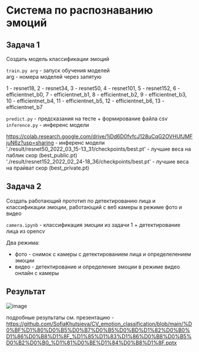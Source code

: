 # Система по распознаванию эмоций
## **Задача 1** 
Создать модель классификации эмоций  

```train.py arg``` - запуск обучения моделей  
arg - номера моделей через запятую

1 - resnet18,
2 - resnet34,
3 - resnet50,
4 - resnet101,
5 - resnet152,
6 - efficientnet_b0,
7 - efficientnet_b1,
8 - efficientnet_b2,
9 - efficientnet_b3,
10 - efficientnet_b4,
11 - efficientnet_b5,
12 - efficientnet_b6,
13 - efficientnet_b7


```predict.py``` - предсказания на тесте + формирование файла csv  
```inference.py``` - инференс модели  

https://colab.research.google.com/drive/1jDd6D0fvfcJ128uCqG2OVHUfJMFjuN6z?usp=sharing - инференс модели  
'./result/resnet50_2022_03_15-13_31/checkpoints/best.pt' - лучшие веса на паблик скор (best_public.pt)  
'./result/resnet152_2022_02_24-18_36/checkpoints/best.pt'  - лучшие веса на прайват скор (best_private.pt)

## **Задача 2**
Cоздать работающий прототип по детектированию лица и классификации эмоции, работающий с веб камеры в режиме фото и видео

```camera.ipynb``` - классификация эмоции из задачи 1 + детектирование лица из opencv

Два режима: 
- фото - снимок с камеры с детектированием лица и определелением эмоции
- видео - детектирование и определение эмоции в режиме видео онлайн с камеры

## **Результат**

![image](https://github.com/SofiaKhutsieva/CV_emotion_classification/assets/73535658/45ce6325-5abd-42d3-8516-5cf6f3529fbd)

подробные результаты см. презентацию - https://github.com/SofiaKhutsieva/CV_emotion_classification/blob/main/%D0%BF%D1%80%D0%B5%D0%B7%D0%B5%D0%BD%D1%82%D0%B0%D1%86%D0%B8%D1%8F_%D1%85%D1%83%D1%86%D0%B8%D0%B5%D0%B2%D0%B0_%D1%81%D0%BE%D1%84%D0%B8%D1%8F.pptx

